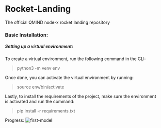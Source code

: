 # Rocket-Landing
The official QMIND node-x rocket landing repository

### Basic Installation:
##### Setting up a virtual environment:

To create a virtual environment, run the following command in the CLI:
> python3 -m venv env

Once done, you can activate the virtual environment by running:

>source env/bin/activate

Lastly, to install the requirements of the project, make sure the environment is activated and run the command:

> pip install -r requirements.txt


Progress:
![first-model](https://user-images.githubusercontent.com/15944747/204636577-f71dc4d3-f556-4852-80a5-eb73ef6f09d8.gif)
